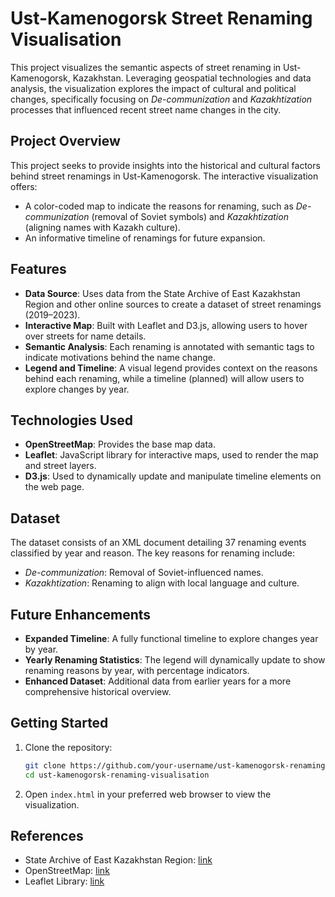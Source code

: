 # Ust-Kamenogorsk Street Renaming Visualisation

This project visualizes the semantic aspects of street renaming in Ust-Kamenogorsk, Kazakhstan. Leveraging geospatial technologies and data analysis, the visualization explores the impact of cultural and political changes, specifically focusing on *De-communization* and *Kazakhtization* processes that influenced recent street name changes in the city.

## Project Overview

This project seeks to provide insights into the historical and cultural factors behind street renamings in Ust-Kamenogorsk. The interactive visualization offers:
- A color-coded map to indicate the reasons for renaming, such as *De-communization* (removal of Soviet symbols) and *Kazakhtization* (aligning names with Kazakh culture).
- An informative timeline of renamings for future expansion.

## Features

- **Data Source**: Uses data from the State Archive of East Kazakhstan Region and other online sources to create a dataset of street renamings (2019–2023).
- **Interactive Map**: Built with Leaflet and D3.js, allowing users to hover over streets for name details.
- **Semantic Analysis**: Each renaming is annotated with semantic tags to indicate motivations behind the name change.
- **Legend and Timeline**: A visual legend provides context on the reasons behind each renaming, while a timeline (planned) will allow users to explore changes by year.

## Technologies Used

- **OpenStreetMap**: Provides the base map data.
- **Leaflet**: JavaScript library for interactive maps, used to render the map and street layers.
- **D3.js**: Used to dynamically update and manipulate timeline elements on the web page.

## Dataset

The dataset consists of an XML document detailing 37 renaming events classified by year and reason. The key reasons for renaming include:
- *De-communization*: Removal of Soviet-influenced names.
- *Kazakhtization*: Renaming to align with local language and culture.

## Future Enhancements

- **Expanded Timeline**: A fully functional timeline to explore changes year by year.
- **Yearly Renaming Statistics**: The legend will dynamically update to show renaming reasons by year, with percentage indicators.
- **Enhanced Dataset**: Additional data from earlier years for a more comprehensive historical overview.

## Getting Started

1. Clone the repository:
   ```bash
   git clone https://github.com/your-username/ust-kamenogorsk-renaming-visualisation.git
   cd ust-kamenogorsk-renaming-visualisation
   ```
2. Open `index.html` in your preferred web browser to view the visualization.

## References

- State Archive of East Kazakhstan Region: [link](http://e-arhiv.vko.gov.kz/ru/Page/Index/1696/uka)
- OpenStreetMap: [link](https://www.openstreetmap.org/#map=16/49.9503/82.6249)
- Leaflet Library: [link](https://leafletjs.com/)

